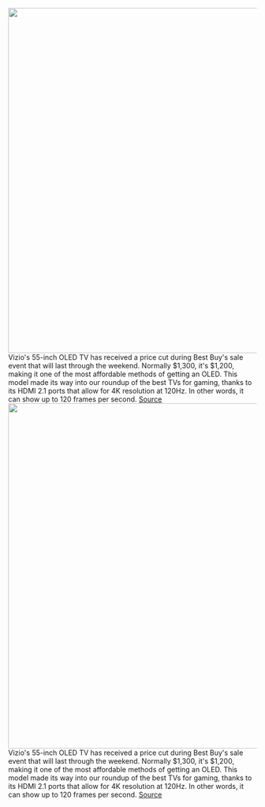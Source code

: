 <img src='https://cdn.vox-cdn.com/thumbor/1zJxA9XFCE4iVt_LmbHsU2RSSqI=/0x0:1966x1220/1200x800/filters:focal(826x453:1140x767)/cdn.vox-cdn.com/uploads/chorus_image/image/69251238/Screen_Shot_2021_04_23_at_11.42.52_AM.0.png' width='700px' /><br/>
Vizio's 55-inch OLED TV has received a price cut during Best Buy's sale event that will last through the weekend. Normally $1,300, it's $1,200, making it one of the most affordable methods of getting an OLED. This model made its way into our roundup of the best TVs for gaming, thanks to its HDMI 2.1 ports that allow for 4K resolution at 120Hz. In other words, it can show up to 120 frames per second.
<a href='https://www.theverge.com/good-deals/2021/5/7/22424455/vizio-55-inch-oled-4k-tv-apple-homepod-mini-airpods-pro-deal-sale'> Source <a/><img src='https://cdn.vox-cdn.com/thumbor/1zJxA9XFCE4iVt_LmbHsU2RSSqI=/0x0:1966x1220/1200x800/filters:focal(826x453:1140x767)/cdn.vox-cdn.com/uploads/chorus_image/image/69251238/Screen_Shot_2021_04_23_at_11.42.52_AM.0.png' width='700px' /><br/>
Vizio's 55-inch OLED TV has received a price cut during Best Buy's sale event that will last through the weekend. Normally $1,300, it's $1,200, making it one of the most affordable methods of getting an OLED. This model made its way into our roundup of the best TVs for gaming, thanks to its HDMI 2.1 ports that allow for 4K resolution at 120Hz. In other words, it can show up to 120 frames per second.
<a href='https://www.theverge.com/good-deals/2021/5/7/22424455/vizio-55-inch-oled-4k-tv-apple-homepod-mini-airpods-pro-deal-sale'> Source <a/>